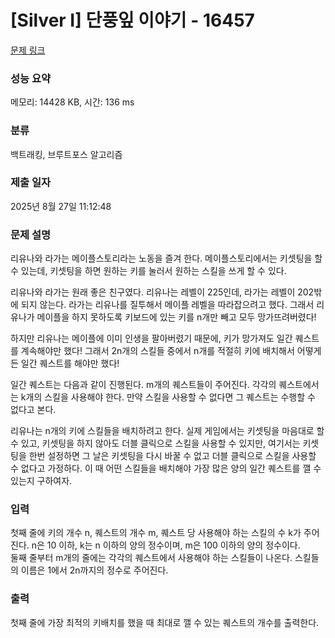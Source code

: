 # [Silver I] 단풍잎 이야기 - 16457 

[문제 링크](https://www.acmicpc.net/problem/16457) 

### 성능 요약

메모리: 14428 KB, 시간: 136 ms

### 분류

백트래킹, 브루트포스 알고리즘

### 제출 일자

2025년 8월 27일 11:12:48

### 문제 설명

<p>리유나와 라가는 메이플스토리라는 노동을 즐겨 한다. 메이플스토리에서는 키셋팅을 할 수 있는데, 키셋팅을 하면 원하는 키를 눌러서 원하는 스킬을 쓰게 할 수 있다.</p>

<p>리유나와 라가는 원래 좋은 친구였다. 리유나는 레벨이 225인데, 라가는 레벨이 202밖에 되지 않는다. 라가는 리유나를 질투해서 메이플 레벨을 따라잡으려고 했다. 그래서 리유나가 메이플을 하지 못하도록 키보드에 있는 키를 n개만 빼고 모두 망가뜨려버렸다!</p>

<p>하지만 리유나는 메이플에 이미 인생을 팔아버렸기 때문에, 키가 망가져도 일간 퀘스트를 계속해야만 했다! 그래서 2n개의 스킬들 중에서 n개를 적절히 키에 배치해서 어떻게든 일간 퀘스트를 해야만 했다!</p>

<p>일간 퀘스트는 다음과 같이 진행된다. m개의 퀘스트들이 주어진다. 각각의 퀘스트에서는 k개의 스킬을 사용해야 한다. 만약 스킬을 사용할 수 없다면 그 퀘스트는 수행할 수 없다고 본다.</p>

<p>리유나는 n개의 키에 스킬들을 배치하려고 한다. 실제 게임에서는 키셋팅을 마음대로 할 수 있고, 키셋팅을 하지 않아도 더블 클릭으로 스킬을 사용할 수 있지만, 여기서는 키셋팅을 한번 설정하면 그 날은 키셋팅을 다시 바꿀 수 없고 더블 클릭으로 스킬을 사용할 수 없다고 가정하다. 이 때 어떤 스킬들을 배치해야 가장 많은 양의 일간 퀘스트를 깰 수 있는지 구하여자.</p>

### 입력 

 <p>첫째 줄에 키의 개수 n, 퀘스트의 개수 m, 퀘스트 당 사용해야 하는 스킬의 수 k가 주어진다. n은 10 이하, k는 n 이하의 양의 정수이며, m은 100 이하의 양의 정수이다.<br>
둘째 줄부터 m개의 줄에는 각각의 퀘스트에서 사용해야 하는 스킬들이 나온다. 스킬들의 이름은 1에서 2n까지의 정수로 주어진다.</p>

### 출력 

 <p>첫째 줄에 가장 최적의 키배치를 했을 때 최대로 깰 수 있는 퀘스트의 개수를 출력한다.</p>


